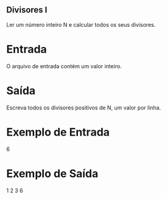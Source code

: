 ## Divisores I

Ler um número inteiro N e calcular todos os seus divisores.

# Entrada
O arquivo de entrada contém um valor inteiro.

# Saída
Escreva todos os divisores positivos de N, um valor por linha.

# Exemplo de Entrada	

6

# Exemplo de Saída
	
1
2
3
6